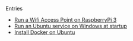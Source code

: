 Entries
  - [Run a Wifi Access Point on RaspberryPi 3](RPi_AP_Wifi_Dongle.md)
  - [Run an Ubuntu service on Windows at startup](WSL_srv_on_login.md)
  - [Install Docker on Ubuntu](DockerUbuntu.md)
